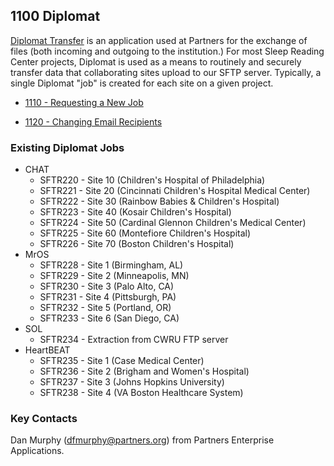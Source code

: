## 1100 Diplomat

[Diplomat Transfer](http://rc.partners.org/diplomat) is an application used at Partners for the exchange of files (both incoming and outgoing to the institution.) For most Sleep Reading Center projects, Diplomat is used as a means to routinely and securely transfer data that collaborating sites upload to our SFTP server. Typically, a single Diplomat "job" is created for each site on a given project.

- [1110 - Requesting a New Job](https://github.com/sleepepi/howto/blob/master/1000-file-transfer/1100-diplomat/1110-requesting-a-new-job.md)

- [1120 - Changing Email Recipients](https://github.com/sleepepi/howto/blob/master/1000-file-transfer/1100-diplomat/1120-changing-email-recipients.md)


### Existing Diplomat Jobs

- CHAT
    - SFTR220 - Site 10 (Children's Hospital of Philadelphia)
    - SFTR221 - Site 20 (Cincinnati Children's Hospital Medical Center)
    - SFTR222 - Site 30 (Rainbow Babies & Children's Hospital)
    - SFTR223 - Site 40 (Kosair Children's Hospital)
    - SFTR224 - Site 50 (Cardinal Glennon Children's Medical Center)
    - SFTR225 - Site 60 (Montefiore Children's Hospital)
    - SFTR226 - Site 70 (Boston Children's Hospital)
- MrOS
    - SFTR228 - Site 1 (Birmingham, AL)
    - SFTR229 - Site 2 (Minneapolis, MN)
    - SFTR230 - Site 3 (Palo Alto, CA)
    - SFTR231 - Site 4 (Pittsburgh, PA)
    - SFTR232 - Site 5 (Portland, OR)
    - SFTR233 - Site 6 (San Diego, CA)
- SOL
    - SFTR234 - Extraction from CWRU FTP server
- HeartBEAT
    - SFTR235 - Site 1 (Case Medical Center)
    - SFTR236 - Site 2 (Brigham and Women's Hospital)
    - SFTR237 - Site 3 (Johns Hopkins University)
    - SFTR238 - Site 4 (VA Boston Healthcare System)


### Key Contacts

Dan Murphy (dfmurphy@partners.org) from Partners Enterprise Applications.

